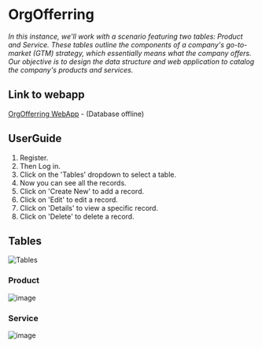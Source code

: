 # OrgOfferring
_In this instance, we'll work with a scenario featuring two tables: Product and Service. These tables outline the components of a company's go-to-market (GTM) strategy, which essentially means what the company offers. Our objective is to design the data structure and web application to catalog the company's products and services._

## Link to webapp

[OrgOfferring WebApp](https://orgofferingappservice.azurewebsites.net/) - (Database offline)

## UserGuide

1. Register.
2. Then Log in.
3. Click on the 'Tables' dropdown to select a table.
4. Now you can see all the records.
5. Click on 'Create New' to add a record.
6. Click on 'Edit' to edit a record.
7. Click on 'Details' to view a specific record.
8. Click on 'Delete' to delete a record.

## Tables

![Tables](https://github.com/Albert-Willemse/OrgOffering/assets/112475881/3a97c159-396a-4a2f-862f-6caf38d49fa5)

### Product
![image](https://github.com/Albert-Willemse/OrgOffering/assets/112475881/7a8c9de3-2459-423c-99a2-df42ca1fe3ef)

### Service
![image](https://github.com/Albert-Willemse/OrgOffering/assets/112475881/f625bb75-40c0-4c2d-8a60-f7d467890bc5)


